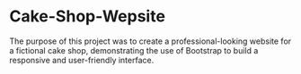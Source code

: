 # Cake-Shop-Wepsite
The purpose of this project was to create a professional-looking website for a fictional cake shop, demonstrating the use of Bootstrap to build a responsive and user-friendly interface.
